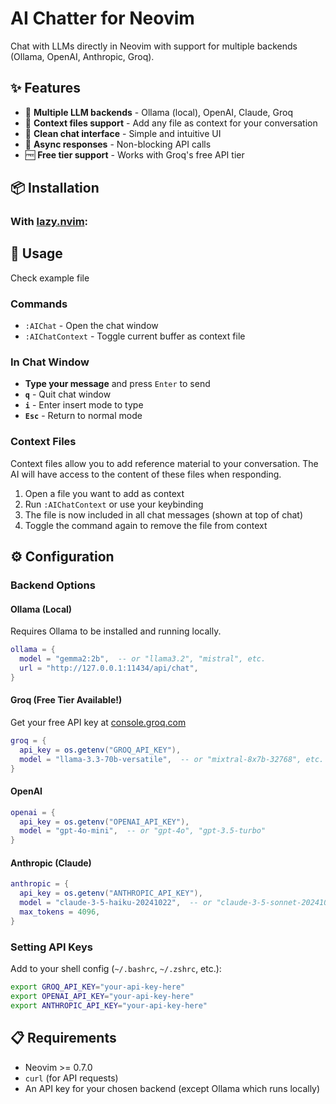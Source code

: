 # AI Chatter for Neovim

Chat with LLMs directly in Neovim with support for multiple backends (Ollama, OpenAI, Anthropic, Groq).

## ✨ Features

- 🤖 **Multiple LLM backends** - Ollama (local), OpenAI, Claude, Groq
- 📎 **Context files support** - Add any file as context for your conversation
- 💬 **Clean chat interface** - Simple and intuitive UI
- 🔄 **Async responses** - Non-blocking API calls
- 🆓 **Free tier support** - Works with Groq's free API tier

## 📦 Installation

### With [lazy.nvim](https://github.com/folke/lazy.nvim):

## 🚀 Usage

Check example file

### Commands

- `:AIChat` - Open the chat window
- `:AIChatContext` - Toggle current buffer as context file

### In Chat Window

- **Type your message** and press `Enter` to send
- **`q`** - Quit chat window
- **`i`** - Enter insert mode to type
- **`Esc`** - Return to normal mode

### Context Files

Context files allow you to add reference material to your conversation. The AI will have access to the content of these files when responding.

1. Open a file you want to add as context
2. Run `:AIChatContext` or use your keybinding
3. The file is now included in all chat messages (shown at top of chat)
4. Toggle the command again to remove the file from context

## ⚙️ Configuration

### Backend Options

#### Ollama (Local)
Requires Ollama to be installed and running locally.
```lua
ollama = {
  model = "gemma2:2b",  -- or "llama3.2", "mistral", etc.
  url = "http://127.0.0.1:11434/api/chat",
}
```

#### Groq (Free Tier Available!)
Get your free API key at [console.groq.com](https://console.groq.com)
```lua
groq = {
  api_key = os.getenv("GROQ_API_KEY"),
  model = "llama-3.3-70b-versatile",  -- or "mixtral-8x7b-32768", etc.
}
```

#### OpenAI
```lua
openai = {
  api_key = os.getenv("OPENAI_API_KEY"),
  model = "gpt-4o-mini",  -- or "gpt-4o", "gpt-3.5-turbo"
}
```

#### Anthropic (Claude)
```lua
anthropic = {
  api_key = os.getenv("ANTHROPIC_API_KEY"),
  model = "claude-3-5-haiku-20241022",  -- or "claude-3-5-sonnet-20241022"
  max_tokens = 4096,
}
```

### Setting API Keys

Add to your shell config (`~/.bashrc`, `~/.zshrc`, etc.):
```bash
export GROQ_API_KEY="your-api-key-here"
export OPENAI_API_KEY="your-api-key-here"
export ANTHROPIC_API_KEY="your-api-key-here"
```

## 📋 Requirements

- Neovim >= 0.7.0
- `curl` (for API requests)
- An API key for your chosen backend (except Ollama which runs locally)
